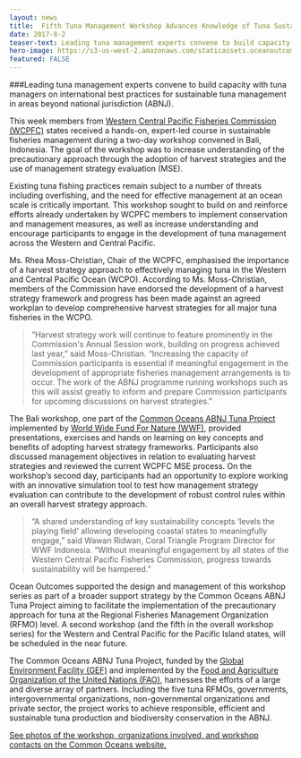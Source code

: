 ```yaml
---
layout: news
title:  Fifth Tuna Management Workshop Advances Knowledge of Tuna Sustainability in the Pacific Ocean
date: 2017-8-2
teaser-text: Leading tuna management experts convene to build capacity with tuna managers on international best practices for sustainable tuna management in areas beyond national jurisdiction (ABNJ).
hero-image: https://s3-us-west-2.amazonaws.com/staticassets.oceanoutcomes.org/news+and+analysis/hero+images/tuna-management-workshop-bali.jpg
featured: FALSE
---
```

###Leading tuna management experts convene to build capacity with tuna managers on international best practices for sustainable tuna management in areas beyond national jurisdiction (ABNJ).

This week members from <a href="https://www.wcpfc.int/" target="_blank">Western Central Pacific Fisheries Commission (WCPFC)</a> states received a hands-on, expert-led course in sustainable fisheries management during a two-day workshop convened in Bali, Indonesia. The goal of the workshop was to increase understanding of the precautionary approach through the adoption of harvest strategies and the use of management strategy evaluation (MSE).

Existing tuna fishing practices remain subject to a number of threats including overfishing, and the need for effective management at an ocean scale is critically important. This workshop sought to build on and reinforce efforts already undertaken by WCPFC members to implement conservation and management measures, as well as increase understanding and encourage participants to engage in the development of tuna management across the Western and Central Pacific. 

Ms. Rhea Moss-Christian, Chair of the WCPFC, emphasised the importance of a harvest strategy approach to effectively managing tuna in the Western and Central Pacific Ocean (WCPO). According to Ms. Moss-Christian, members of the Commission have endorsed the development of a harvest strategy framework and progress has been made against an agreed workplan to develop comprehensive harvest strategies for all major tuna fisheries in the WCPO. 

> “Harvest strategy work will continue to feature prominently in the Commission's Annual Session work, building on progress achieved last year,” said Moss-Christian. “Increasing the capacity of Commission participants is essential if meaningful engagement in the development of appropriate fisheries management arrangements is to occur. The work of the ABNJ programme running workshops such as this will assist greatly to inform and prepare Commission participants for upcoming discussions on harvest strategies.”

The Bali workshop, one part of the <a href="http://www.fao.org/in-action/commonoceans/projects/tuna-biodiversity/en/" target="_blank">Common Oceans ABNJ Tuna Project</a> implemented by <a href="http://wwf.panda.org/" target="_blank">World Wide Fund For Nature (WWF)</a>, provided presentations, exercises and hands on learning on key concepts and benefits of adopting harvest strategy frameworks. Participants also discussed management objectives in relation to evaluating harvest strategies and reviewed the current WCPFC MSE process. On the workshop’s second day, participants had an opportunity to explore working with an innovative simulation tool to test how management strategy evaluation can contribute to the development of robust control rules within an overall harvest strategy approach.

> “A shared understanding of key sustainability concepts ‘levels the playing field’ allowing developing coastal states to meaningfully engage,” said Wawan Ridwan, Coral Triangle Program Director for WWF Indonesia. “Without meaningful engagement by all states of the Western Central Pacific Fisheries Commission, progress towards sustainability will be hampered.”

Ocean Outcomes supported the design and management of this workshop series as part of a broader support strategy by the Common Oceans ABNJ Tuna Project aiming to facilitate the implementation of the precautionary approach for tuna at the Regional Fisheries Management Organization (RFMO) level. A second workshop (and the fifth in the overall workshop series) for the Western and Central Pacific for the Pacific Island states, will be scheduled in the near future. 

The Common Oceans ABNJ Tuna Project, funded by the <a href="https://www.thegef.org/" target="_blank">Global Environment Facility (GEF)</a> and implemented by the <a href="http://www.fao.org/home/en/" target="_blank">Food and Agriculture Organization of the United Nations (FAO)</a>, harnesses the efforts of a large and diverse array of partners. Including the five tuna RFMOs, governments, intergovernmental organizations, non-governmental organizations and private sector, the project works to achieve responsible, efficient and sustainable tuna production and biodiversity conservation in the ABNJ. 

<a href="http://www.fao.org/in-action/commonoceans/news/detail-events/en/c/1027165/" target="_blank">See photos of the workshop, organizations involved, and workshop contacts on the Common Oceans website.</a>
